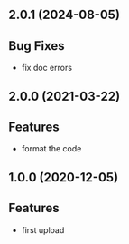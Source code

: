 ## 2.0.1 (2024-08-05)

## Bug Fixes

- fix doc errors

## 2.0.0 (2021-03-22)

## Features

- format the code

## 1.0.0 (2020-12-05)

## Features

- first upload